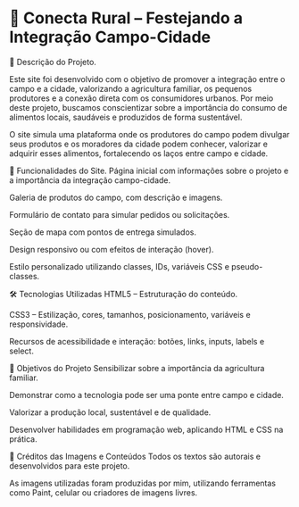 # 🌱 Conecta Rural – Festejando a Integração Campo-Cidade #
📄 Descrição do Projeto.

Este site foi desenvolvido com o objetivo de promover a integração entre o campo e a cidade, valorizando a agricultura familiar, os pequenos produtores e a conexão direta com os consumidores urbanos. Por meio deste projeto, buscamos conscientizar sobre a importância do consumo de alimentos locais, saudáveis e produzidos de forma sustentável.

O site simula uma plataforma onde os produtores do campo podem divulgar seus produtos e os moradores da cidade podem conhecer, valorizar e adquirir esses alimentos, fortalecendo os laços entre campo e cidade.

🚀 Funcionalidades do Site.
Página inicial com informações sobre o projeto e a importância da integração campo-cidade.

Galeria de produtos do campo, com descrição e imagens.

Formulário de contato para simular pedidos ou solicitações.

Seção de mapa com pontos de entrega simulados.

Design responsivo ou com efeitos de interação (hover).

Estilo personalizado utilizando classes, IDs, variáveis CSS e pseudo-classes.

🛠️ Tecnologias Utilizadas
HTML5 – Estruturação do conteúdo.

CSS3 – Estilização, cores, tamanhos, posicionamento, variáveis e responsividade.

Recursos de acessibilidade e interação: botões, links, inputs, labels e select.

📍 Objetivos do Projeto
Sensibilizar sobre a importância da agricultura familiar.

Demonstrar como a tecnologia pode ser uma ponte entre campo e cidade.

Valorizar a produção local, sustentável e de qualidade.

Desenvolver habilidades em programação web, aplicando HTML e CSS na prática.

📸 Créditos das Imagens e Conteúdos
Todos os textos são autorais e desenvolvidos para este projeto.

As imagens utilizadas foram produzidas por mim, utilizando ferramentas como Paint, celular ou criadores de imagens livres.
